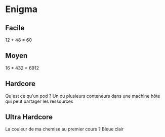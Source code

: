 # Enigma

## Facile
12 + 48 = 60 

## Moyen 
16 * 432 = 6912

## Hardcore
Qu'est ce qu'un pod ?
Un ou plusieurs conteneurs dans une machine hôte qui peut partager les 
ressources

## Ultra Hardcore
La couleur de ma chemise au premier cours ?
Bleue clair
